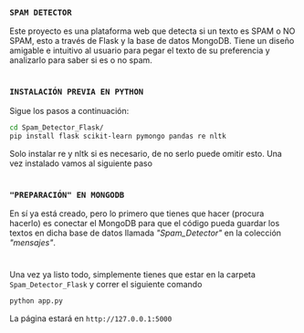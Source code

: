 ### `SPAM DETECTOR`
Este proyecto es una plataforma web que detecta si un texto es SPAM o NO SPAM, esto a través de Flask y la base de datos MongoDB. Tiene un diseño amigable e intuitivo al usuario para pegar el texto de
su preferencia y analizarlo para saber si es o no spam.
#
### `INSTALACIÓN PREVIA EN PYTHON`
Sigue los pasos a continuación:
```bash
cd Spam_Detector_Flask/
pip install flask scikit-learn pymongo pandas re nltk
```
Solo instalar re y nltk si es necesario, de no serlo puede omitir esto. Una vez instalado vamos al siguiente paso
#
### `"PREPARACIÓN" EN MONGODB`
En sí ya está creado, pero lo primero que tienes que hacer (procura hacerlo) es conectar el MongoDB para que el código pueda guardar los textos en dicha base de datos llamada _"Spam_Detector"_
en la colección _"mensajes"_.
#
Una vez ya listo todo, simplemente tienes que estar en la carpeta `Spam_Detector_Flask` y correr el siguiente comando
```bash
python app.py
```
La página estará en `http://127.0.0.1:5000`
